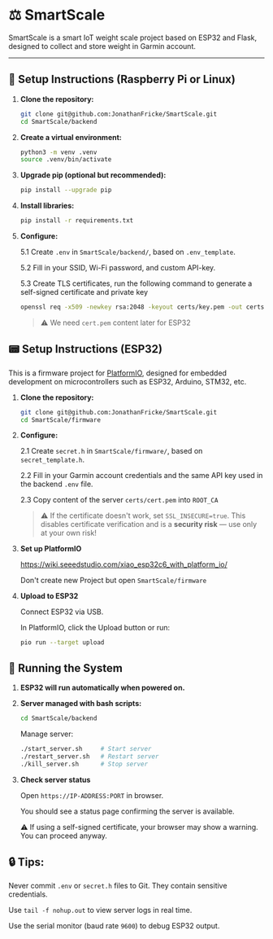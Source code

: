 # ⚖️ SmartScale

SmartScale is a smart IoT weight scale project based on ESP32 and Flask, designed to collect and store weight in Garmin account.

---

## 🔧 Setup Instructions (Raspberry Pi or Linux)

1. **Clone the repository:**

   ```bash
   git clone git@github.com:JonathanFricke/SmartScale.git
   cd SmartScale/backend
   ```

2. **Create a virtual environment:**
   ```bash
   python3 -m venv .venv
   source .venv/bin/activate
   ```

3. **Upgrade pip (optional but recommended):**
	```bash
	pip install --upgrade pip
	```

4. **Install libraries:**
	```bash
	pip install -r requirements.txt
	```


5. **Configure:**

	5.1 Create `.env` in `SmartScale/backend/`, based on `.env_template`.

	5.2 Fill in your SSID, Wi-Fi password, and custom API-key.

	5.3 Create TLS certificates, run the following command to generate a self-signed certificate and private key
	
	```bash
	openssl req -x509 -newkey rsa:2048 -keyout certs/key.pem -out certs/cert.pem -days 3650 -nodes
	```

	>⚠️ We need `cert.pem` content later for ESP32


## 📟 Setup Instructions (ESP32)
This is a firmware project for [PlatformIO](https://platformio.org/), designed for embedded development on microcontrollers such as ESP32, Arduino, STM32, etc.

1. **Clone the repository:**

   ```bash
   git clone git@github.com:JonathanFricke/SmartScale.git
   cd SmartScale/firmware
   ```

2. **Configure:**

	2.1 Create `secret.h` in `SmartScale/firmware/`, based on `secret_template.h`.

	2.2 Fill in your Garmin account credentials and the same API key used in the backend `.env` file.
	
	2.3 Copy content of the server `certs/cert.pem` into `ROOT_CA`

	> ⚠️ If the certificate doesn't work, set `SSL_INSECURE=true`. This disables certificate verification and is a **security risk** — use only at your own risk!


3. **Set up PlatformIO**

	https://wiki.seeedstudio.com/xiao_esp32c6_with_platform_io/

	Don't create new Project but open ```SmartScale/firmware```

4. **Upload to ESP32**

	Connect ESP32 via USB.

	In PlatformIO, click the Upload button or run:

	```bash
	pio run --target upload
	```

## 🚀 Running the System
1. **ESP32 will run automatically when powered on.**

2. **Server managed with bash scripts:**

	```bash
	cd SmartScale/backend
	```
	Manage server:
	```bash
	./start_server.sh     # Start server
	./restart_server.sh   # Restart server
	./kill_server.sh      # Stop server
	```

3. **Check server status**

	Open ```https://IP-ADDRESS:PORT``` in browser.

	You should see a status page confirming the server is available.

	⚠️ If using a self-signed certificate, your browser may show a warning. You can proceed anyway.


## 🔒 Tips: ##
 Never commit `.env` or `secret.h` files to Git. They contain sensitive credentials.

 Use `tail -f nohup.out` to view server logs in real time.

 Use the serial monitor (baud rate `9600`) to debug ESP32 output.



<!-- 3. **(Alternative) Install Miniconda**
   Download and install from:
   https://www.anaconda.com/docs/getting-started/miniconda/install

2. **Create and activate a new Conda environment:**

   ```bash
   conda create -n smartscale python=3 pip
   conda activate smartscale -->


<!-- Use [pre-commit](https://pre-commit.com) for automated checks.

```bash
pip install pre-commit
pip install detect-secrets
pip install --upgrade identify
```
```bash
detect-secrets scan > .secrets.baseline
```
```bash
pre-commit install
```

Test with:

```bash
pre-commit run --all-files
```

If ```detect screts``` fails, change .secrets.baseline format to ```UTF-8```. -->
